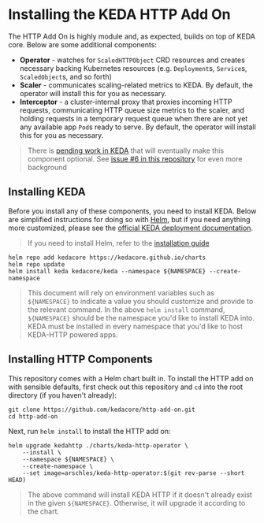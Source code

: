 # Installing the KEDA HTTP Add On

The HTTP Add On is highly module and, as expected, builds on top of KEDA core. Below are some additional components:

- **Operator** - watches for `ScaledHTTPObject` CRD resources and creates necessary backing Kubernetes resources (e.g. `Deployment`s, `Service`s, `ScaledObject`s, and so forth)
- **Scaler** - communicates scaling-related metrics to KEDA. By default, the operator will install this for you as necessary.
- **Interceptor** - a cluster-internal proxy that proxies incoming HTTP requests, communicating HTTP queue size metrics to the scaler, and holding requests in a temporary request queue when there are not yet any available app `Pod`s ready to serve. By default, the operator will install this for you as necessary.

>There is [pending work in KEDA](https://github.com/kedacore/keda/issues/615) that will eventually make this component optional. See [issue #6 in this repository](https://github.com/kedacore/http-add-on/issues/6) for even more background

## Installing KEDA

Before you install any of these components, you need to install KEDA. Below are simplified instructions for doing so with [Helm](https://helm.sh), but if you need anything more customized, please see the [official KEDA deployment documentation](https://keda.sh/docs/2.0/deploy/).

>If you need to install Helm, refer to the [installation guide](https://helm.sh/docs/intro/install/)

```shell
helm repo add kedacore https://kedacore.github.io/charts
helm repo update
helm install keda kedacore/keda --namespace ${NAMESPACE} --create-namespace
```

>This document will rely on environment variables such as `${NAMESPACE}` to indicate a value you should customize and provide to the relevant command. In the above `helm install` command, `${NAMESPACE}` should be the namespace you'd like to install KEDA into. KEDA must be installed in every namespace that you'd like to host KEDA-HTTP powered apps.

## Installing HTTP Components

This repository comes with a Helm chart built in. To install the HTTP add on with sensible defaults, first check out this repository and `cd` into the root directory (if you haven't already):

```shell
git clone https://github.com/kedacore/http-add-on.git
cd http-add-on
```

Next, run `helm install` to install the HTTP add on:

```shell
helm upgrade kedahttp ./charts/keda-http-operator \
    --install \
    --namespace ${NAMESPACE} \
    --create-namespace \
    --set image=arschles/keda-http-operator:$(git rev-parse --short HEAD)
```

>The above command will install KEDA HTTP if it doesn't already exist in the given `${NAMESPACE}`. Otherwise, it will upgrade it according to the chart.

